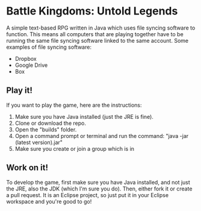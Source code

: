 # Battle Kingdoms: Untold Legends
A simple text-based RPG written in Java which uses file syncing software to function.
This means all computers that are playing together have to be running the same file syncing software linked to the same account.
Some examples of file syncing software:
- Dropbox
- Google Drive
- Box

## Play it!
If you want to play the game, here are the instructions:
1. Make sure you have Java installed (just the JRE is fine).
2. Clone or download the repo.
3. Open the "builds" folder.
4. Open a command prompt or terminal and run the command: "java -jar (latest version).jar"
5. Make sure you create or join a group which is in 

## Work on it!
To develop the game, first make sure you have Java installed, and not just the JRE, also the JDK (which I'm sure you do).
Then, either fork it or create a pull request.
It is an Eclipse project, so just put it in your Eclipse workspace and you're good to go!
